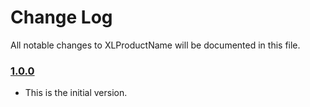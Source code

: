 # Change Log
All notable changes to XLProductName will be documented in this file.

### [1.0.0](https://github.com/jadeep82/XLProductName/releases/tag/1.0.0)
<!-- Released on 2016-01-20. -->

* This is the initial version.

[xmartlabs]: https://xmartlabs.com
